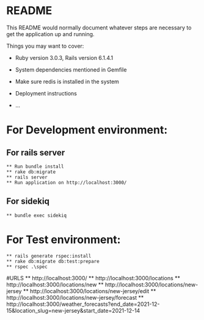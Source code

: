 # README

This README would normally document whatever steps are necessary to get the
application up and running.

Things you may want to cover:

* Ruby version 3.0.3, Rails version 6.1.4.1

* System dependencies mentioned in Gemfile
* Make sure redis is installed in the system

* Deployment instructions

* ...

# For Development environment:

## For rails server
	** Run bundle install
	** rake db:migrate
	** rails server
	** Run application on http://localhost:3000/

## For sidekiq
	** bundle exec sidekiq


# For Test environment:
	** rails generate rspec:install
	** rake db:migrate db:test:prepare
	** rspec .\spec


#URLS
** http://localhost:3000/
** http://localhost:3000/locations
** http://localhost:3000/locations/new
** http://localhost:3000/locations/new-jersey
** http://localhost:3000/locations/new-jersey/edit 
** http://localhost:3000/locations/new-jersey/forecast
** http://localhost:3000/weather_forecasts?end_date=2021-12-15&location_slug=new-jersey&start_date=2021-12-14
